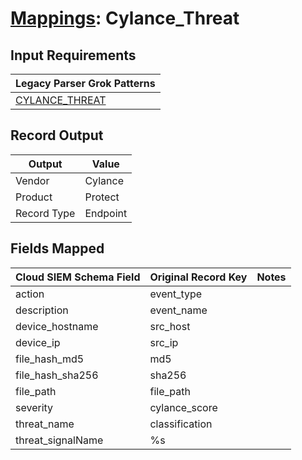 # [Mappings](README.md): Cylance_Threat

## Input Requirements

|Legacy Parser Grok Patterns|
|-------------|
|[CYLANCE_THREAT](../legacy_parsers/CYLANCE_THREAT.md)|

## Record Output

|Output|Value|
|------|-----|
|Vendor|Cylance|
|Product|Protect|
|Record Type|Endpoint|

## Fields Mapped

|Cloud SIEM Schema Field|Original Record Key|Notes|
|-----------------------|-------------------|-----|
|action|event_type||
|description|event_name||
|device_hostname|src_host||
|device_ip|src_ip||
|file_hash_md5|md5||
|file_hash_sha256|sha256||
|file_path|file_path||
|severity|cylance_score||
|threat_name|classification||
|threat_signalName|%s||

